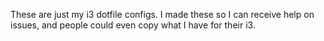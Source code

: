 These are just my i3 dotfile configs. 
I made these so I can receive help on issues, and people could even copy what I have
  for their i3.
